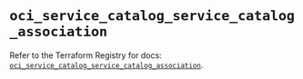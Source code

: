 # `oci_service_catalog_service_catalog_association`

Refer to the Terraform Registry for docs: [`oci_service_catalog_service_catalog_association`](https://registry.terraform.io/providers/oracle/oci/6.18.0/docs/resources/service_catalog_service_catalog_association).
